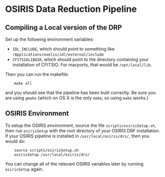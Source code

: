 # OSIRIS Data Reduction Pipeline

## Compiling a Local version of the DRP

Set up the following environment variables:

- ``IDL_INCLUDE``, which should point to something like ``/Applications/exelis/idl/external/include``
- ``CFITSIOLIBDIR``, which should point to the directory containing your installation of CFITSIO. For macports, that would be ``/opt/local/lib``.

Then you can run the makefile:

```
    make all
```

and you should see that the pipeline has been built correctly. Be sure you are using ``gmake`` (which on OS X is the only ``make``, so using ``make`` works.)

## OSIRIS Environment

To setup the OSIRIS environment, source the file ``scripts/osirisSetup.sh``, then run ``osirisSetup`` with the root directory of your OSIRIS DRF installation. If your OSIRIS pipeline is installed in ``/usr/local/osiris/drs/``, then you would do:

```
    source scripts/osirisSetup.sh
    osirisSetup /usr/local/osiris/drs/
```

You can change all of the relevant OSIRIS variables later by running ``osirisSetup`` again.